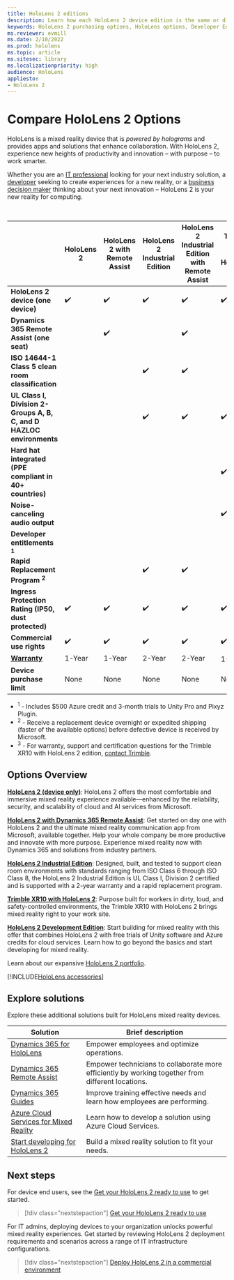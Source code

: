 ```yaml
---
title: HoloLens 2 editions
description: Learn how each HoloLens 2 device edition is the same or different and what to do after getting one of your own.
keywords: HoloLens 2 purchasing options, HoloLens options, Developer Edition
ms.reviewer: evmill
ms.date: 2/10/2022
ms.prod: hololens
ms.topic: article
ms.sitesec: library
ms.localizationpriority: high
audience: HoloLens
appliesto:
- HoloLens 2
---
```


# Compare HoloLens 2 Options

HoloLens is a mixed reality device that is *powered by holograms* and provides apps and solutions that enhance collaboration. With HoloLens 2, experience new heights of productivity and innovation – with purpose – to work smarter.

Whether you are an [IT professional](https://www.microsoft.com/hololens/apps) looking for your next industry solution, a [developer](https://www.microsoft.com/hololens/developers) seeking to create experiences for a new reality, or a [business decision maker](https://www.microsoft.com/hololens/apps) thinking about your next innovation – HoloLens 2 is your new reality for computing.

<br>

|                                                      | HoloLens 2 | HoloLens 2 with Remote Assist | HoloLens 2 Industrial Edition | HoloLens 2 Industrial Edition with Remote Assist | Trimble XR10 with HoloLens 2 | HoloLens 2 Development Edition |
|------------------------------------------------------|------------|-------------------------------|-------------------------------|--------------------------------------------------|------------------------------|--------------------------------|
| **HoloLens 2 device (one device)**                       |      ✔️     |               ✔️               |               ✔️               |                         ✔️                        |               ✔️              |                ✔️               |
| **Dynamics 365 Remote Assist (one seat)**                |            |               ✔️               |                               |                         ✔️                        |                              |                                |
| **ISO 14644-1 Class 5 clean room classification**           |            |                               |               ✔️               |                         ✔️                        |                              |                                |
| **UL Class I, Division 2-Groups A, B, C, and D HAZLOC environments**                     |            |                               |               ✔️               |                         ✔️                        |               ✔️              |                                |
| **Hard hat integrated (PPE compliant in 40+ countries)** |            |                               |                               |                                                  |               ✔️              |                                |
| **Noise-canceling audio output**                        |            |                               |                               |                                                  |               ✔️              |                                |
| **Developer entitlements <sup>1</sup>**                             |            |                               |                               |                                                  |                              |                ✔️               |
| **Rapid Replacement Program <sup>2</sup>**                          |            |                               |               ✔️               |                         ✔️                        |                              |                                |
 **Ingress Protection Rating (IP50, dust protected)**                       |      ✔️     |               ✔️               |               ✔️               |                         ✔️                        |               ✔️              |                ✔️               |
| **Commercial use rights**                                |      ✔️     |               ✔️               |               ✔️               |                         ✔️                        |               ✔️              |                                |
| [**Warranty**](hololens2-hardware.md#warranty-information)                                             |   1-Year   |             1-Year            |             2-Year            |                      2-Year                      |            1-Year <sup>3</sup>            |             1-Year             |
| **Device purchase limit**                                |    None    |              None             |              None             |                       None                       |             None             |       One per transaction      |

- <sup>1</sup> - Includes $500 Azure credit and 3-month trials to Unity Pro and Pixyz Plugin.
- <sup>2</sup> - Receive a replacement device overnight or expedited shipping (faster of the available options) before defective device is received by Microsoft.
- <sup>3</sup> - For warranty, support and certification questions for the Trimble XR10 with HoloLens 2 edition, [contact Trimble](https://fieldtech.trimble.com/en/contact-support).


## Options Overview

**[HoloLens 2 (device only)](hololens2-options-device-only.md)**: HoloLens 2 offers the most comfortable and immersive mixed reality experience available—enhanced by the reliability, security, and scalability of cloud and AI services from Microsoft.

**[HoloLens 2 with Dynamics 365 Remote Assist](hololens2-options-remote-assist.md)**: Get started on day one with HoloLens 2 and the ultimate mixed reality communication app from Microsoft, available together. Help your whole company be more productive and innovate with more purpose. Experience mixed reality now with Dynamics 365 and solutions from industry partners.

**[HoloLens 2 Industrial Edition](hololens2-options-industrial-edition.md)**: Designed, built, and tested to support clean room environments with standards ranging from ISO Class 6 through ISO Class 8, the HoloLens 2 Industrial Edition is UL Class I, Division 2 certified and is supported with a 2-year warranty and a rapid replacement program.

**[Trimble XR10 with HoloLens 2](hololens2-options-trimble-xr10-edition.md)**: Purpose built for workers in dirty, loud, and safety-controlled environments, the Trimble XR10 with HoloLens 2 brings mixed reality right to your work site.

**[HoloLens 2 Development Edition](hololens2-options-dev-edition.md)**: Start building for mixed reality with this offer that combines HoloLens 2 with free trials of Unity software and Azure credits for cloud services. Learn how to go beyond the basics and start developing for mixed reality.

Learn about our expansive [HoloLens 2 portfolio](https://www.microsoft.com/hololens/buy).

[!INCLUDE[HoloLens accessories](../hololens/includes/hololens2-accessories.md)]

## Explore solutions

Explore these additional solutions built for HoloLens mixed reality devices.

| Solution | Brief description                                                                                |
|----------|---------------------------------------------------------------------------------------------------|
| [Dynamics 365 for HoloLens](https://www.microsoft.com//hololens/apps)          | Empower employees and optimize operations.                                                        |
| [Dynamics 365 Remote Assist](https://dynamics.microsoft.com/mixed-reality/remote-assist/)          | Empower technicians to collaborate more efficiently by working together from different locations. |
|   [Dynamics 365 Guides](https://dynamics.microsoft.com/mixed-reality/guides/)        | Improve training effective needs and learn how employees are performing.                          |
|  [Azure Cloud Services for Mixed Reality](/windows/mixed-reality/develop/mixed-reality-cloud-services#:~:text=Mixed%20Reality%20services%20Mixed%20Reality%20cloud%20services%20like,all%20in%20the%20context%20of%20your%20users%E2%80%99%20environments)         | Learn how to develop a solution using Azure Cloud Services.                                       |
|  [Start developing for HoloLens 2](/windows/mixed-reality/develop/development?tabs=unity)         | Build a mixed reality solution to fit your needs.                                                 |

## Next steps

For device end users, see the [Get your HoloLens 2 ready to use](hololens2-setup.md) to get started.

> [!div class="nextstepaction"]
> [Get your HoloLens 2 ready to use](hololens2-setup.md)

For IT admins, deploying devices to your organization unlocks powerful mixed reality experiences. Get started by reviewing HoloLens 2 deployment requirements and scenarios across a range of IT infrastructure configurations.

> [!div class="nextstepaction"]
> [Deploy HoloLens 2 in a commercial environment](hololens-requirements.md)
